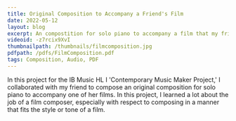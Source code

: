 ```yaml
---
title: Original Composition to Accompany a Friend's Film
date: 2022-05-12
layout: blog
excerpt: An compostition for solo piano to accompany a film that my friend Valentina wrote and directed.
videoid: -z7rcix9XvI
thumbnailpath: /thumbnails/filmcomposition.jpg
pdfpath: /pdfs/FilmComposition.pdf
tags: Composition, Audio, PDF
---
```


In this project for the IB Music HL I 'Contemporary Music Maker Project,' I collaborated with my friend to compose an original composition for solo piano to accompany one of her films. In this project, I learned a lot about the job of a film composer, especially with respect to composing in a manner that fits the style or tone of a film.
